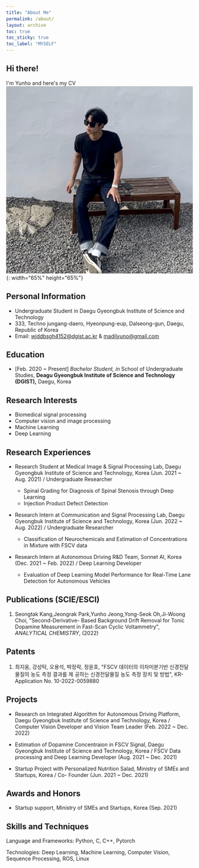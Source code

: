```yaml
---
title: "About Me"
permalink: /about/
layout: archive
toc: true
toc_sticky: true
toc_label: "MYSELF"
---
```


## Hi there!
I'm Yunho and here's my CV
![image](/assets/images/2.jpg){: width="65%" height="65%"}

## Personal Information

- Undergraduate Student in Daegu Gyeongbuk Institute of Science and Technology
- 333, Techno jungang-daero, Hyeonpung-eup, Dalseong-gun, Daegu, Republic of Korea
- Email: [wjddbsgh4152@dgist.ac.kr](mailto:wjddbsgh4152@dgist.ac.kr) & [madilyuno@gmail.com](mailto:madilyuno@gmail.com)

## Education

- [Feb. 2020 ~ Present] *Bachelor* *Student, in* School of Undergraduate Studies, **Deagu Gyeongbuk Institute of Science and Technology (DGIST),** Daegu, Korea

## Research Interests

- Biomedical signal processing
- Computer vision and image processing
- Machine Learning
- Deep Learning


## Research Experiences

- Research Student at Medical Image & Signal Processing Lab, Daegu Gyeongbuk Institute of Science and Technology, Korea (Jun. 2021 ~ Aug. 2021) / Undergraduate Researcher
  - Spinal Grading for Diagnosis of Spinal Stenosis through Deep Learning
  - Injection Product Defect Detection

- Research Intern at Communication and Signal Processing Lab, Daegu Gyeongbuk Institute of Science and Technology, Korea (Jun. 2022 ~ Aug. 2022) / Undergraduate Researcher
  - Classification of Neurochemicals and Estimation of Concentrations in Mixture with FSCV data

- Research Intern at Autonomous Driving R&D Team, Sonnet AI, Korea (Dec. 2021 ~ Feb. 2022) / Deep Learning Developer
  - Evaluation of Deep Learning Model Performance for Real-Time Lane Detection for Autonomous Vehicles


## Publications (SCIE/ESCI)

1. Seongtak Kang,Jeongrak Park,Yunho Jeong,Yong-Seok Oh,Ji-Woong Choi, "Second-Derivative- Based Background Drift Removal for Tonic Dopamine Measurement in Fast-Scan Cyclic Voltammetry", *ANALYTICAL CHEMISTRY*, (2022)


## Patents

1. 최지웅, 강성탁, 오용석, 박정락, 정윤호, "FSCV 데이터의 이차미분기반 신경전달물질의 농도 측정 결과를 제 공하는 신경전달물질 농도 측정 장치 및 방법", KR-Application No. 10-2022-0059880


## Projects

- Research on Integrated Algorithm for Autonomous Driving Platform, Daegu Gyeongbuk Institute of Science and Technology, Korea / Computer Vision Developer and Vision Team Leader (Feb. 2022 ~ Dec. 2022)

- Estimation of Dopamine Concentraion in FSCV Signal, Daegu Gyeongbuk Institute of Science and Technology, Korea / FSCV Data processing and Deep Learning Developer (Aug. 2021 ~ Dec. 2021)

- Startup Project with Personalized Nutrition Salad, Ministry of SMEs and Startups, Korea / Co- Founder (Jun. 2021 ~ Dec. 2021)


## Awards and Honors

- Startup support, Ministry of SMEs and Startups, Korea (Sep. 2021)


## Skills and Techniques

Language and Frameworks: Python, C, C++, Pytorch

Technologies: Deep Learning, Machine Learning, Computer Vision, Sequence Processing, ROS, Linux


